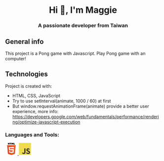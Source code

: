 <h1 align="center">Hi 👋, I'm Maggie</h1>
<h3 align="center">A passionate developer from Taiwan</h3>

## General info

This project is a Pong game with Javascript.
Play Pong game with an computer!

<!-- <img src="https://maggiepractice.s3.amazonaws.com/painter.png" width="600" /> -->

<!-- Website Demo✨: https://105306005.github.io/painter/ -->

## Technologies

Project is created with:

- HTML, CSS, JavaScript
- Try to use setInterval(animate, 1000 / 60) at first
- But window.requestAnimationFrame(animate) provide a better user experience, more info: https://developers.google.com/web/fundamentals/performance/rendering/optimize-javascript-execution

<h3 align="left">Languages and Tools:</h3>
<p align="left"> <a href="https://www.w3.org/html/" target="_blank"> <img src="https://raw.githubusercontent.com/devicons/devicon/master/icons/html5/html5-original-wordmark.svg" alt="html5" width="40" height="40"/> </a> <a href="https://developer.mozilla.org/en-US/docs/Web/JavaScript" target="_blank"> <img src="https://raw.githubusercontent.com/devicons/devicon/master/icons/javascript/javascript-original.svg" alt="javascript" width="40" height="40"/> </a> </p>
